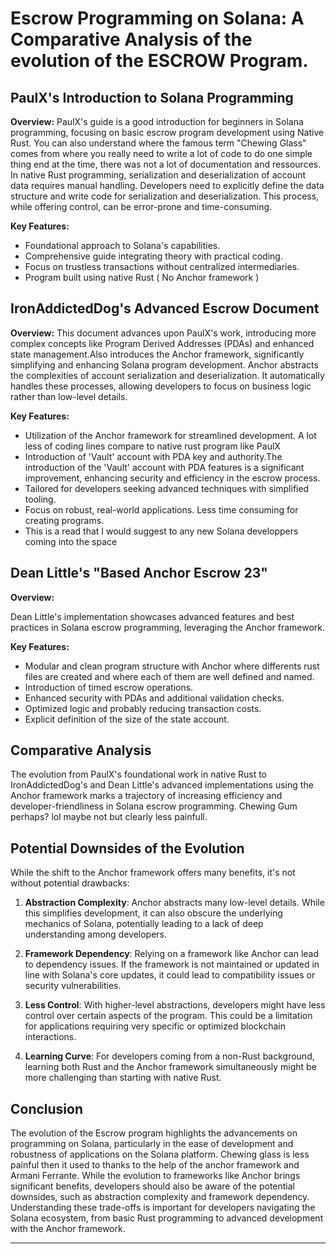 # Escrow Programming on Solana: A Comparative Analysis of the evolution of the ESCROW Program.


## PaulX's Introduction to Solana Programming
**Overview:** 
PaulX's guide is a good introduction for beginners in Solana programming, focusing on basic escrow program development using Native Rust.
You can also understand where the famous term "Chewing Glass" comes from where you really need to write a lot of code to do one simple thing end at the time, there was not a lot of documentation and ressources.
In native Rust programming, serialization and deserialization of account data requires manual handling. Developers need to explicitly define the data structure and write code for serialization and deserialization. This process, while offering control, can be error-prone and time-consuming.

**Key Features:**
- Foundational approach to Solana's capabilities.
- Comprehensive guide integrating theory with practical coding.
- Focus on trustless transactions without centralized intermediaries.
- Program built using native Rust ( No Anchor framework )



## IronAddictedDog's Advanced Escrow Document
**Overview:** This document advances upon PaulX's work, introducing more complex concepts like Program Derived Addresses (PDAs) and enhanced state management.Also introduces the Anchor framework, significantly simplifying and enhancing Solana program development.
Anchor abstracts the complexities of account serialization and deserialization. It automatically handles these processes, allowing developers to focus on business logic rather than low-level details. 

**Key Features:**
- Utilization of the Anchor framework for streamlined development. A lot less of coding lines compare to native rust program like PaulX
- Introduction of 'Vault' account with PDA key and authority.The introduction of the 'Vault' account with PDA features is a significant improvement, enhancing security and efficiency in the escrow process.
- Tailored for developers seeking advanced techniques with simplified tooling.
- Focus on robust, real-world applications. Less time consuming for creating programs.
- This is a read that I would suggest to any new Solana developpers coming into the space

## Dean Little's "Based Anchor Escrow 23"
**Overview:** 

Dean Little's implementation showcases advanced features and best practices in Solana escrow programming,  leveraging the Anchor framework.

**Key Features:**
- Modular and clean program structure with Anchor where differents rust files are created and where each of them are well defined and named.
- Introduction of timed escrow operations.
- Enhanced security with PDAs and additional validation checks.
- Optimized logic and probably reducing transaction costs.
- Explicit definition of the size of the state account.

## Comparative Analysis
The evolution from PaulX's foundational work in native Rust to IronAddictedDog's and Dean Little's advanced implementations 
using the Anchor framework marks a trajectory of increasing efficiency and developer-friendliness in Solana escrow programming. Chewing Gum perhaps? lol maybe not but clearly less painfull.

## Potential Downsides of the Evolution
While the shift to the Anchor framework offers many benefits, it's not without potential drawbacks:

1. **Abstraction Complexity**: Anchor abstracts many low-level details. While this simplifies development, it can also obscure the underlying mechanics of Solana, potentially leading to a lack of deep understanding among developers.
   
2. **Framework Dependency**: Relying on a framework like Anchor can lead to dependency issues. If the framework is not maintained or updated in line with Solana's core updates, it could lead to compatibility issues or security vulnerabilities.

3. **Less Control**: With higher-level abstractions, developers might have less control over certain aspects of the program. This could be a limitation for applications requiring very specific or optimized blockchain interactions.

4. **Learning Curve**: For developers coming from a non-Rust background, learning both Rust and the Anchor framework simultaneously might be more challenging than starting with native Rust.

## Conclusion
The evolution of the Escrow program highlights the  advancements on programming on Solana, particularly in the ease of development and robustness of applications on the Solana platform. Chewing glass is less painful then it used to thanks to the help of the anchor framework and Armani Ferrante. While the evolution to frameworks like Anchor brings significant benefits, developers should also be aware of the potential downsides, such as abstraction complexity and framework dependency. Understanding these trade-offs is important for developers navigating the Solana ecosystem, from basic Rust programming to advanced development with the Anchor framework.



---

